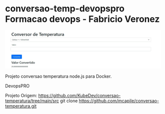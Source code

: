 # conversao-temp-devopspro  Formacao devops - Fabricio Veronez

![Screenshot](conversao.jpg)

Projeto conversao temperatura node.js para Docker.

DevopsPRO

Projeto Origem: https://github.com/KubeDev/conversao-temperatura/tree/main/src
git clone https://github.com/mcapile/conversao-temperatura.git
